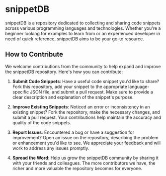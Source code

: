 # snippetDB

snippetDB is a repository dedicated to collecting and sharing code snippets across various programming languages and technologies. Whether you're a beginner looking for examples to learn from or an experienced developer in need of quick reference, snippetDB aims to be your go-to resource.

## How to Contribute

We welcome contributions from the community to help expand and improve the snippetDB repository. Here's how you can contribute:

1. **Submit Code Snippets**: Have a useful code snippet you'd like to share? Fork this repository, add your snippet to the appropriate language-specific JSON file, and submit a pull request. Make sure to provide a clear description and explanation of the snippet's purpose.

2. **Improve Existing Snippets**: Noticed an error or inconsistency in an existing snippet? Fork the repository, make the necessary changes, and submit a pull request. Your contributions help maintain the accuracy and quality of the code snippets.

3. **Report Issues**: Encountered a bug or have a suggestion for improvement? Open an issue on the repository, describing the problem or enhancement you'd like to see. We appreciate your feedback and will work to address any issues promptly.

4. **Spread the Word**: Help us grow the snippetDB community by sharing it with your friends and colleagues. The more contributors we have, the richer and more valuable the repository becomes for everyone.
